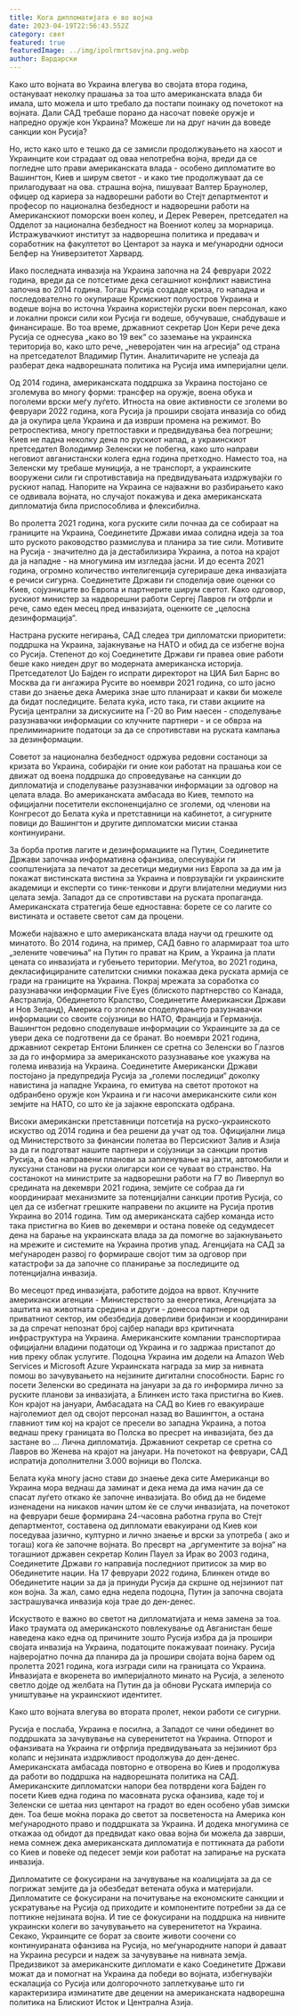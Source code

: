 ```yaml
---
title: Кога дипломатијата е во војна
date: 2023-04-19T22:56:43.552Z
category: свет
featured: true
featuredImage: ../img/ipolrmrtsovjna.png.webp
author: Вардарски
---
```


Како што војната во Украина влегува во својата втора година, остануваат неколку прашања за тоа што американската влада би имала, што можела и што требало да постапи поинаку од почетокот на војната. Дали САД требаше порано да насочат повеќе оружје и напредно оружје кон Украина? Можеше ли на друг начин да воведе санкции кон Русија?

Но, исто како што е тешко да се замисли продолжувањето на хаосот и Украинците кои страдаат од оваа непотребна војна, вреди да се погледне што прави американската влада - особено дипломатите во Вашингтон, Киев и ширум светот - и како тие продолжуваат да се прилагодуваат на ова. страшна војна, пишуваат Валтер Браунолер, офицер од кариера за надворешни работи во Стејт департментот и професор по национална безбедност и надворешни работи на Американскиот поморски воен колеџ, и Дерек Реверен, претседател на Одделот за национална безбедност на Воениот колеџ за морнарица. Истражувачкиот институт за надворешна политика и предавач и соработник на факултетот во Центарот за наука и меѓународни односи Белфер на Универзитетот Харвард.

Иако последната инвазија на Украина започна на 24 февруари 2022 година, вреди да се потсетиме дека сегашниот конфликт навистина започна во 2014 година. Тогаш Русија создаде криза, го нападна и последователно го окупираше Кримскиот полуостров Украина и водеше војна во источна Украина користејќи руски воен персонал, како и локални прокси сили кои Русија ги водеше, обучуваше, снабдуваше и финансираше. Во тоа време, државниот секретар Џон Кери рече дека Русија се однесува „како во 19 век“ со заземање на украинска територија во, како што рече, „неверојатен чин на агресија“ од страна на претседателот Владимир Путин. Аналитичарите не успеаја да разберат дека надворешната политика на Русија има империјални цели.

Од 2014 година, американската поддршка за Украина постојано се зголемува во многу форми: трансфер на оружје, воена обука и поголеми врски меѓу луѓето. Итноста на овие активности се зголеми во февруари 2022 година, кога Русија ја прошири својата инвазија со обид да ја окупира цела Украина и да изврши промена на режимот. Во ретроспектива, многу претпоставки и предвидувања беа погрешни; Киев не падна неколку дена по рускиот напад, а украинскиот претседател Володимир Зеленски не побегна, како што направи неговиот авганистански колега една година претходно. Наместо тоа, на Зеленски му требаше муниција, а не транспорт, а украинските вооружени сили ги спротивставија на предвидувањата издржувајќи го рускиот напад. Напорите на Украина се најважни во разбирањето како се одвивала војната, но случајот покажува и дека американската дипломатија била приспособлива и флексибилна.

Во пролетта 2021 година, кога руските сили почнаа да се собираат на границите на Украина, Соединетите Држави имаа солидна идеја за тоа што руското раководство размислува и планира за тие сили. Мотивите на Русија - значително да ја дестабилизира Украина, а потоа на крајот да ја нападне - на многумина им изгледаа јасни. И до есента 2021 година, огромно количество интелигенција сугерираше дека инвазијата е речиси сигурна. Соединетите Држави ги споделија овие оценки со Киев, сојузниците во Европа и партнерите ширум светот. Како одговор, рускиот министер за надворешни работи Сергеј Лавров ги отфрли и рече, само еден месец пред инвазијата, оценките се „целосна дезинформација“.

Настрана руските негирања, САД следеа три дипломатски приоритети: поддршка на Украина, зајакнување на НАТО и обид да се избегне војна со Русија. Степенот до кој Соединетите Држави ги правеа овие работи беше како ниеден друг во модерната американска историја. Претседателот Џо Бајден го испрати директорот на ЦИА Бил Барнс во Москва да ги ангажира Русите во ноември 2021 година, со што јасно стави до знаење дека Америка знае што планираат и какви би можеле да бидат последиците. Белата куќа, исто така, ги стави акциите на Русија централни за дискусиите на Г-20 во Рим наесен - споделување разузнавачки информации со клучните партнери - и се обврза на прелиминарните податоци за да се спротивстави на руската кампања за дезинформации.

Советот за национална безбедност одржува редовни состаноци за кризата во Украина, собирајќи ги оние кои работат на прашања кои се движат од воена поддршка до спроведување на санкции до дипломатија и споделување разузнавачки информации за одговор на целата влада. Во американската амбасада во Киев, темпото на официјални посетители експоненцијално се зголеми, од членови на Конгресот до Белата куќа и претставници на кабинетот, а сигурните повици до Вашингтон и другите дипломатски мисии станаа континуирани.

За борба против лагите и дезинформациите на Путин, Соединетите Држави започнаа информативна офанзива, олеснувајќи ги соопштенијата за печатот за десетици медиуми низ Европа за да им ја покажат вистинската вистина за Украина и поврзувајќи ги украинските академици и експерти со тинк-тенкови и други влијателни медиуми низ целата земја. Западот да се спротивстави на руската пропаганда. Американската стратегија беше едноставна: борете се со лагите со вистината и оставете светот сам да процени.

Можеби најважно е што американската влада научи од грешките од минатото. Во 2014 година, на пример, САД бавно го алармираат тоа што „зелените човечиња“ на Путин го прават на Крим, а Украина ја плати цената со инвазијата и губењето територии. Меѓутоа, во 2021 година, декласифицираните сателитски снимки покажаа дека руската армија се гради на границите на Украина. Покрај мрежата за соработка со разузнавачки информации Five Eyes (блиското партнерство со Канада, Австралија, Обединетото Кралство, Соединетите Американски Држави и Нов Зеланд), Америка го зголеми споделувањето разузнавачки информации со своите сојузници во НАТО, Франција и Германија. Вашингтон редовно споделуваше информации со Украинците за да се увери дека се подготвени да се бранат. Во ноември 2021 година, државниот секретар Ентони Блинкен се сретна со Зеленски во Глазгов за да го информира за американското разузнавање кое укажува на голема инвазија на Украина. Соединетите Американски Држави постојано ја предупредија Русија за „големи последици“ доколку навистина ја нападне Украина, го емитува на светот протокот на одбранбено оружје кон Украина и ги насочи американските сили кон земјите на НАТО, со што ќе ја зајакне европската одбрана.

Високи американски претставници потсетија на руско-украинското искуство од 2014 година и беа решени да учат од тоа. Официјални лица од Министерството за финансии полетаа во Персискиот Залив и Азија за да ги подготват нашите партнери и сојузници за санкции против Русија, а беа направени планови за запленување на јахти, автомобили и луксузни станови на руски олигарси кои се чуваат во странство. На состанокот на министрите за надворешни работи на Г7 во Ливерпул во средината на декември 2021 година, земјите се собраа да ги координираат механизмите за потенцијални санкции против Русија, со цел да се избегнат грешките направени по акциите на Русија против Украина во 2014 година. Тим од американската сајбер команда исто така пристигна во Киев во декември и остана повеќе од седумдесет дена на барање на украинската влада за да помогне во зајакнувањето на мрежите и системите на Украина против упад. Агенцијата на САД за меѓународен развој го формираше својот тим за одговор при катастрофи за да започне со планирање за последиците од потенцијална инвазија.

Во месецот пред инвазијата, работите дојдоа на врвот. Клучните американски агенции - Министерството за енергетика, Агенцијата за заштита на животната средина и други - донесоа партнери од приватниот сектор, им обезбедија доверливи брифинзи и координирани за да спречат непознат број сајбер напади врз критичната инфраструктура на Украина. Американските компании транспортираа официјални владини податоци од Украина и го задржаа пристапот до нив преку облак услугите. Подоцна Украина им додели на Amazon Web Services и Microsoft Azure Украинската награда за мир за нивната помош во зачувувањето на нејзините дигитални способности. Барнс го посети Зеленски во средината на јануари за да го информира лично за руските планови за инвазијата, а Блинкен исто така пристигна во Киев. Кон крајот на јануари, Амбасадата на САД во Киев го евакуираше најголемиот дел од својот персонал назад во Вашингтон, а остана главниот тим кој на крајот се пресели во западна Украина, а потоа веднаш преку границата во Полска во пресрет на инвазијата, без да застане во ... Лична дипломатија. Државниот секретар се сретна со Лавров во Женева на крајот на јануари. На почетокот на февруари, САД испратија дополнителни 3.000 војници во Полска.

Белата куќа многу јасно стави до знаење дека сите Американци во Украина мора веднаш да заминат и дека нема да има начин да се спасат луѓето откако ќе започне инвазијата. Во обид да не бидеме изненадени на никаков начин штом ќе се случи инвазијата, на почетокот на февруари беше формирана 24-часовна работна група во Стејт департментот, составена од дипломати евакуирани од Киев кои поседуваа јазично, културно и лично знаење и врски за употреба ( ако и тогаш) кога ќе започне војната. Во пресврт на „аргументите за војна“ на тогашниот државен секретар Колин Пауел за Ирак во 2003 година, Соединетите Држави го направија последниот притисок за мир во Обединетите нации. На 17 февруари 2022 година, Блинкен отиде во Обединетите нации за да ја принуди Русија да скршне од нејзиниот пат кон војна. За жал, само една недела подоцна, Путин ја започна својата застрашувачка инвазија која трае до ден-денес.

Искуството е важно во светот на дипломатијата и нема замена за тоа. Иако траумата од американското повлекување од Авганистан беше наведена како една од причините зошто Русија избра да ја прошири својата инвазија на Украина, податоците покажуваат поинаку. Русија најверојатно почна да планира да ја прошири својата војна барем од пролетта 2021 година, кога изгради сили на границата со Украина. Инвазијата е вкоренета во империјалното минато на Русија, а зеленото светло дојде од желбата на Путин да ја обнови Руската империја со уништување на украинскиот идентитет.

Како што војната влегува во втората пролет, некои работи се сигурни.

Русија е послаба, Украина е посилна, а Западот се чини обединет во поддршката за зачувување на суверенитетот на Украина. Отпорот и офанзивата на Украина ги отфрлија предвидувањата за нејзиниот брз колапс и нејзината издржливост продолжува до ден-денес. Американската амбасада повторно е отворена во Киев и продолжува да работи во поддршка на надворешната политика на САД. Американските дипломатски напори беа потврдени кога Бајден го посети Киев една година по масовната руска офанзива, каде тој и Зеленски се шетаа низ центарот на градот во еден особено убав зимски ден. Тоа беше моќна порака до светот за посветеноста на Америка кон меѓународното право и поддршката за Украина. И додека многумина се откажаа од обидот да предвидат како оваа војна би можела да заврши, нема сомнеж дека американската дипломатија е поттикната да работи со Киев и повеќе од педесет земји кои работат на запирање на руската инвазија.

Дипломатите се фокусирани на зачувување на коалицијата за да се погрижат земјите да ја обезбедат ветената обука и материјали. Дипломатите се фокусирани на почитување на економските санкции и ускратување на Русија од приходите и компонентите потребни за да се поттикне нејзината војна. И тие се фокусирани на поддршка на нивните украински колеги во зачувувањето на суверенитетот на Украина. Секако, Украинците се борат за своите животи соочени со континуираната офанзива на Русија, но меѓународните напори ѝ даваат на Украина ресурси и надеж за зачувување на нивната земја. Предизвикот за американските дипломати е како Соединетите Држави можат да и помогнат на Украина да победи во војната, избегнувајќи ескалација со Русија или долгорочното заплеткување што ги карактеризира изминатите две децении на американската надворешна политика на Блискиот Исток и Централна Азија.
